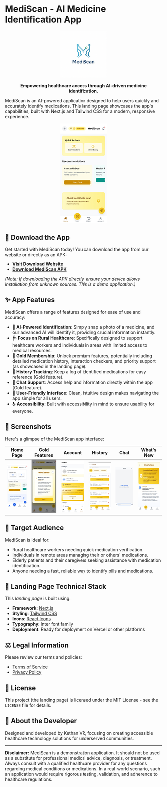 # MediScan - AI Medicine Identification App

<p align="center">
  <img src="public/assets/Mediscan.png" alt="MediScan Logo" width="150"/>
</p>

<p align="center">
  <strong>Empowering healthcare access through AI-driven medicine identification.</strong>
</p>

MediScan is an AI-powered application designed to help users quickly and accurately identify medications. This landing page showcases the app's capabilities, built with Next.js and Tailwind CSS for a modern, responsive experience.

<p align="center">
  <img src="public/assets/Home-gold.png" alt="MediScan Logo" width="150"/>
</p>

## 📲 Download the App

Get started with MediScan today! You can download the app from our website or directly as an APK:

*   **[Visit Download Website](https://downloadmediscan.kethanvr.me)**
*   **[Download MediScan APK](public/MediScan.apk?raw=true)**

*(Note: If downloading the APK directly, ensure your device allows installation from unknown sources. This is a demo application.)*

## ✨ App Features

MediScan offers a range of features designed for ease of use and accuracy:

*   **🤖 AI-Powered Identification**: Simply snap a photo of a medicine, and our advanced AI will identify it, providing crucial information instantly.
*   **🩺 Focus on Rural Healthcare**: Specifically designed to support healthcare workers and individuals in areas with limited access to medical resources.
*   **🥇 Gold Membership**: Unlock premium features, potentially including detailed medication history, interaction checkers, and priority support (as showcased in the landing page).
*   **📜 History Tracking**: Keep a log of identified medications for easy reference (Gold feature).
*   **💬 Chat Support**: Access help and information directly within the app (Gold feature).
*   **📱 User-Friendly Interface**: Clean, intuitive design makes navigating the app simple for all users.
*   **♿ Accessibility**: Built with accessibility in mind to ensure usability for everyone.

## 📸 Screenshots

Here's a glimpse of the MediScan app interface:

| Home Page | Gold Features | Account | History | Chat | What's New |
|---|---|---|---|---|---|
| <img src="public/assets/Homage-page.png" alt="Home Page" width="150"/> | <img src="public/assets/Gold-plan.png" alt="Gold Plan" width="150"/> | <img src="public/assets/Accunt-gold.png" alt="Account Screen" width="150"/> | <img src="public/assets/Histroy-gold.png" alt="History Screen" width="150"/> | <img src="public/assets/chat.png" alt="Chat Screen" width="150"/> | <img src="public/assets/whtsnew.png" alt="What's New Screen" width="150"/> |



## 🎯 Target Audience

MediScan is ideal for:

*   Rural healthcare workers needing quick medication verification.
*   Individuals in remote areas managing their or others' medications.
*   Elderly patients and their caregivers seeking assistance with medication identification.
*   Anyone needing a fast, reliable way to identify pills and medications.

## 🧰 Landing Page Technical Stack

This *landing page* is built using:

*   **Framework**: [Next.js](https://nextjs.org/)
*   **Styling**: [Tailwind CSS](https://tailwindcss.com/)
*   **Icons**: [React Icons](https://react-icons.github.io/react-icons/)
*   **Typography**: Inter font family
*   **Deployment**: Ready for deployment on Vercel or other platforms

## ⚖️ Legal Information

Please review our terms and policies:

*   [Terms of Service](/terms)
*   [Privacy Policy](/privacy)

## 📄 License

This project (the landing page) is licensed under the MIT License - see the `LICENSE` file for details.

## 👥 About the Developer

Designed and developed by Kethan VR, focusing on creating accessible healthcare technology solutions for underserved communities.

---

**Disclaimer:** MediScan is a demonstration application. It should not be used as a substitute for professional medical advice, diagnosis, or treatment. Always consult with a qualified healthcare provider for any questions regarding medical conditions or medications. In a real-world scenario, such an application would require rigorous testing, validation, and adherence to healthcare regulations.
